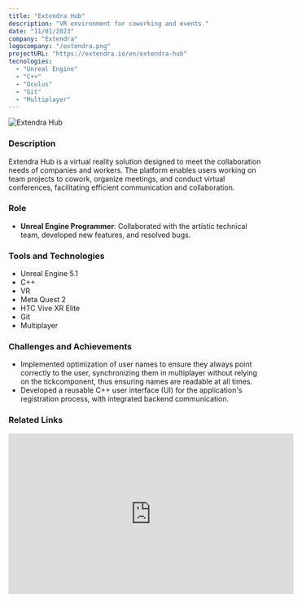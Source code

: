 ```yaml
---
title: "Extendra Hub"
description: "VR environment for coworking and events."
date: "11/01/2023"
company: "Extendra"
logocompany: "/extendra.png"
projectURL: "https://extendra.io/en/extendra-hub"
tecnologies:
  - "Unreal Engine"
  - "C++"
  - "Oculus"
  - "Git"  
  - "Multiplayer"
---
```

![Extendra Hub](/ExtendraHubWorking.png)

### Description

Extendra Hub is a virtual reality solution designed to meet the collaboration needs of companies and workers. The platform enables users working on team projects to cowork, organize meetings, and conduct virtual conferences, facilitating efficient communication and collaboration.

### Role

- **Unreal Engine Programmer**: Collaborated with the artistic technical team, developed new features, and resolved bugs.

### Tools and Technologies

- Unreal Engine 5.1
- C++
- VR
- Meta Quest 2
- HTC Vive XR Elite
- Git
- Multiplayer

### Challenges and Achievements

- Implemented optimization of user names to ensure they always point correctly to the user, synchronizing them in multiplayer without relying on the tickcomponent, thus ensuring names are readable at all times.
- Developed a reusable C++ user interface (UI) for the application's registration process, with integrated backend communication.

### Related Links

<iframe width="560" height="315" src="https://www.youtube.com/embed/IvzYb8OO788?si=-Cz2McC6mtosA0nk" title="YouTube video player" frameborder="0" allow="accelerometer; autoplay; clipboard-write; encrypted-media; gyroscope; picture-in-picture; web-share" referrerpolicy="strict-origin-when-cross-origin" allowfullscreen></iframe>